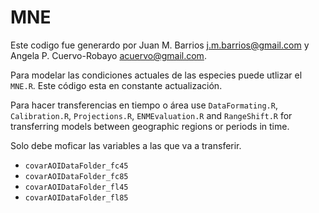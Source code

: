 # MNE
Este codigo fue generardo por Juan M. Barrios <j.m.barrios@gmail.com> y Angela P. 
Cuervo-Robayo <acuervo@gmail.com>.

Para modelar las condiciones actuales de las especies puede utlizar el `MNE.R`. Este código esta en constante actualización. 

Para hacer transferencias en tiempo o área use `DataFormating.R`, `Calibration.R`, `Projections.R`, `ENMEvaluation.R` and `RangeShift.R` for transferring models between geographic regions or periods in time.

Solo debe moficar las variables a las que va a transferir. 
- `covarAOIDataFolder_fc45`
- `covarAOIDataFolder_fc85` 
- `covarAOIDataFolder_fl45` 
- `covarAOIDataFolder_fl85` 

